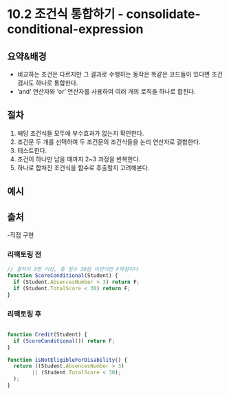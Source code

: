 # 10.2 조건식 통합하기 - consolidate-conditional-expression

## 요약&배경

- 비교하는 조건은 다르지만 그 결과로 수행하는 동작은 똑같은 코드들이 있다면 조건 검사도 하나로 통합한다.
- ‘and’ 연산자와 ‘or’ 연산자를 사용하여 여러 개의 로직을 하나로 합친다.

## 절차
  1. 해당 조건식들 모두에 부수효과가 없는지 확인한다.
  2. 조건문 두 개를 선택하여 두 조건문의 조건식들을 논리 연산자로 결합한다.
  3. 테스트한다.
  4. 조건이 하나만 남을 때까지 2~3 과정을 반복한다.
  5. 하나로 합쳐진 조건식을 함수로 추출할지 고려해본다.

## 예시

## 출처
-직접 구현

### 리팩토링 전

```typescript
// 결석이 3번 이상, 총 점수 30점 미만이면 F학점이다
function ScoreConditional(Student) {
  if (Student.AbsencesNumber > 3) return F;
  if (Student.TotalScore < 30) return F;
}
```

### 리팩토링 후

```typescript

function Credit(Student) {
  if (ScoreConditional()) return F;
}

function isNotEligibleForDisability() {
  return ((Student.AbsencesNumber > 3) 
        || (Student.TotalScore < 30);
  );
}
```
